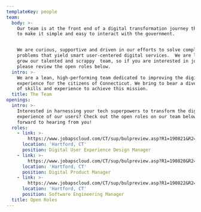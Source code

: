 ```yaml
---
templateKey: people
team:
  body: >-
    Our team is at the front end of a digital transformation journey that seeks
    to make it simple and easy to interact with the government. 


    We are curious, supportive and driven in our efforts to solve complex
    problems that yield smart user-centered digital services.  We are looking to
    grow our talented and scrappy  team, so if you are interested in joining,
    please review the open roles below.
  intro: >-
    We are a lean, high-performing team dedicated to improving the digital
    experience for the citizens of Connecticut. We bring to bear a diverse set
    of skills and experience to achieve this mission.    
  title: The Team
openings:
  intro: >-
    Interested in harnessing your tech superpowers to transform the digital
    experience of our users? Check out the open roles on our team below. We look
    forward to hearing from you!
  roles:
    - link: >-
        https://www.jobapscloud.com/CT/sup/bulpreview.asp?R1=190821&R2=0415VR&R3=001
      location: 'Hartford, CT'
      position: Digital User Experience Design Manager
    - link: >-
        https://www.jobapscloud.com/CT/sup/bulpreview.asp?R1=190820&R2=0415VR&R3=001
      location: 'Hartford, CT'
      position: Digital Product Manager
    - link: >-
        https://www.jobapscloud.com/CT/sup/bulpreview.asp?R1=190822&R2=0415VR&R3=001
      location: 'Hartford, CT'
      position: Software Engineering Manager
  title: Open Roles
---
```



